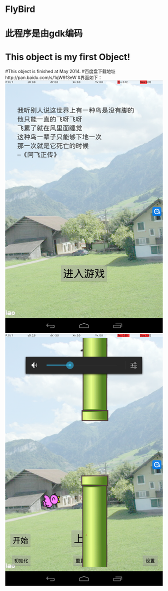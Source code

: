 # FlyBird


# 此程序是由gdk编码
# This object is my first Object!
#This object is finished at May 2014.
#百度盘下载地址http://pan.baidu.com/s/1qW9f3eW
#界面如下：
![image](https://github.com/feemung/FlyBird/blob/master/mainActivity.png)
![image](https://github.com/feemung/FlyBird/blob/master/startActivity.png)
